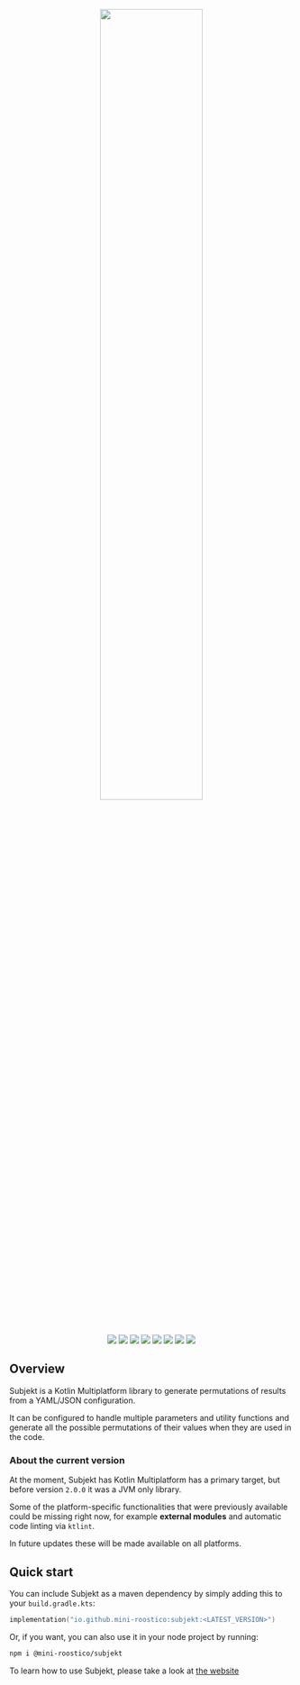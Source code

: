 <p align="center">
    <img width=60% src="resources/img/logo.png">
</p>
<p align="center">
    <a href="https://kotlinlang.org/"><img src="https://img.shields.io/badge/Kotlin-7F52FF?style=flat&logo=Kotlin&logoColor=white"></a>  
    <a href="https://github.com/mini-roostico/subjekt/blob/master/LICENSE"><img src="https://img.shields.io/github/license/FreshMag/subjekt.svg?style=flat"></a>
    <a href="https://conventionalcommits.org"><img src="https://img.shields.io/badge/Conventional%20Commits-1.0.0-%23FE5196?logo=conventionalcommits"></a>
    <a href="https://github.com/mini-roostico/subjekt/actions"><img src="https://github.com/mini-roostico/subjekt/actions/workflows/dispatcher.yml/badge.svg"></a>
    <img src="https://img.shields.io/maven-central/v/io.github.mini-roostico/subjekt" >
    <img src="https://img.shields.io/npm/v/@mini-roostico/subjekt">
    <a href="https://ktlint.github.io/"><img src="https://img.shields.io/badge/code%20style-%E2%9D%A4-FF4081.svg"></a>
    <img src="https://img.shields.io/github/repo-size/mini-roostico/subjekt">
</p>

## Overview

Subjekt is a Kotlin Multiplatform library to generate permutations of results from a YAML/JSON configuration. 

It can be configured to handle multiple parameters and utility functions and generate all the possible permutations of their values when they are used in the code.

### About the current version

At the moment, Subjekt has Kotlin Multiplatform has a primary target, but before version `2.0.0` it was a JVM only library.

Some of the platform-specific functionalities that were previously available could be missing right now, for example **external modules** and automatic code linting via `ktlint`. 

In future updates these will be made available on all platforms.

## Quick start

You can include Subjekt as a maven dependency by simply adding this to your `build.gradle.kts`:

```kotlin
implementation("io.github.mini-roostico:subjekt:<LATEST_VERSION>")
```

Or, if you want, you can also use it in your node project by running:

```bash
npm i @mini-roostico/subjekt
```

To learn how to use Subjekt, please take a look at [the website](https://mini-roostico.github.io/subjekt-doc/)
